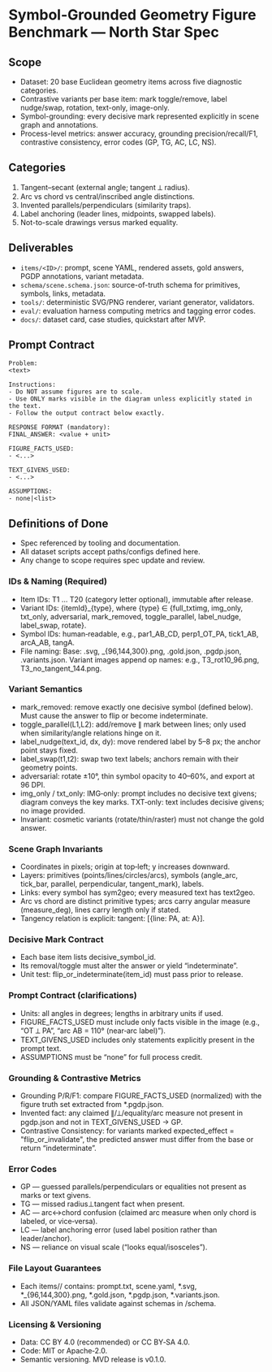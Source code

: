 # Symbol-Grounded Geometry Figure Benchmark — North Star Spec

## Scope
- Dataset: 20 base Euclidean geometry items across five diagnostic categories.
- Contrastive variants per base item: mark toggle/remove, label nudge/swap, rotation, text-only, image-only.
- Symbol-grounding: every decisive mark represented explicitly in scene graph and annotations.
- Process-level metrics: answer accuracy, grounding precision/recall/F1, contrastive consistency, error codes (GP, TG, AC, LC, NS).

## Categories
1. Tangent–secant (external angle; tangent ⟂ radius).
2. Arc vs chord vs central/inscribed angle distinctions.
3. Invented parallels/perpendiculars (similarity traps).
4. Label anchoring (leader lines, midpoints, swapped labels).
5. Not-to-scale drawings versus marked equality.

## Deliverables
- `items/<ID>/`: prompt, scene YAML, rendered assets, gold answers, PGDP annotations, variant metadata.
- `schema/scene.schema.json`: source-of-truth schema for primitives, symbols, links, metadata.
- `tools/`: deterministic SVG/PNG renderer, variant generator, validators.
- `eval/`: evaluation harness computing metrics and tagging error codes.
- `docs/`: dataset card, case studies, quickstart after MVP.

## Prompt Contract
```
Problem:
<text>

Instructions:
- Do NOT assume figures are to scale.
- Use ONLY marks visible in the diagram unless explicitly stated in the text.
- Follow the output contract below exactly.

RESPONSE FORMAT (mandatory):
FINAL_ANSWER: <value + unit>

FIGURE_FACTS_USED:
- <...>

TEXT_GIVENS_USED:
- <...>

ASSUMPTIONS:
- none|<list>
```

## Definitions of Done
- Spec referenced by tooling and documentation.
- All dataset scripts accept paths/configs defined here.
- Any change to scope requires spec update and review.


### IDs & Naming (Required)
- Item IDs: T1 … T20 (category letter optional), immutable after release.
- Variant IDs: {itemId}_{type}, where {type} ∈ {full_txtimg, img_only, txt_only, adversarial, mark_removed, toggle_parallel, label_nudge, label_swap, rotate}.
- Symbol IDs: human‑readable, e.g., par1_AB_CD, perp1_OT_PA, tick1_AB, arcA_AB, tangA.
- File naming:
    Base: <ID>.svg, <ID>_{96,144,300}.png, <ID>.gold.json, <ID>.pgdp.json, <ID>.variants.json.
    Variant images append op names: e.g., T3_rot10_96.png, T3_no_tangent_144.png.


### Variant Semantics
- mark_removed: remove exactly one decisive symbol (defined below). Must cause the answer to flip or become indeterminate.
- toggle_parallel(L1,L2): add/remove ∥ mark between lines; only used when similarity/angle relations hinge on it.
- label_nudge(text_id, dx, dy): move rendered label by 5–8 px; the anchor point stays fixed.
- label_swap(t1,t2): swap two text labels; anchors remain with their geometry points.
- adversarial: rotate ±10°, thin symbol opacity to 40–60%, and export at 96 DPI.
- img_only / txt_only:
    IMG‑only: prompt includes no decisive text givens; diagram conveys the key marks.
    TXT‑only: text includes decisive givens; no image provided.
- Invariant: cosmetic variants (rotate/thin/raster) must not change the gold answer.


### Scene Graph Invariants
- Coordinates in pixels; origin at top‑left; y increases downward.
- Layers: primitives (points/lines/circles/arcs), symbols (angle_arc, tick_bar, parallel, perpendicular, tangent_mark), labels.
- Links: every symbol has sym2geo; every measured text has text2geo.
- Arc vs chord are distinct primitive types; arcs carry angular measure (measure_deg), lines carry length only if stated.
- Tangency relation is explicit: tangent: [{line: PA, at: A}].


### Decisive Mark Contract
- Each base item lists decisive_symbol_id.
- Its removal/toggle must alter the answer or yield “indeterminate”.
- Unit test: flip_or_indeterminate(item_id) must pass prior to release.


### Prompt Contract (clarifications)
- Units: all angles in degrees; lengths in arbitrary units if used.
- FIGURE_FACTS_USED must include only facts visible in the image (e.g., “OT ⟂ PA”, “arc AB = 110° (near‑arc label)”).
- TEXT_GIVENS_USED includes only statements explicitly present in the prompt text.
- ASSUMPTIONS must be “none” for full process credit.


### Grounding & Contrastive Metrics
- Grounding P/R/F1: compare FIGURE_FACTS_USED (normalized) with the figure truth set extracted from *.pgdp.json.
- Invented fact: any claimed ∥/⟂/equality/arc measure not present in pgdp.json and not in TEXT_GIVENS_USED → GP.
- Contrastive Consistency: for variants marked expected_effect = "flip_or_invalidate", the predicted answer must differ from the base or return “indeterminate”.


### Error Codes
- GP — guessed parallels/perpendiculars or equalities not present as marks or text givens.
- TG — missed radius⊥tangent fact when present.
- AC — arc↔chord confusion (claimed arc measure when only chord is labeled, or vice‑versa).
- LC — label anchoring error (used label position rather than leader/anchor).
- NS — reliance on visual scale (“looks equal/isosceles”).


### File Layout Guarantees
- Each items/<ID>/ contains:
    prompt.txt, scene.yaml, *.svg, *_{96,144,300}.png, *.gold.json, *.pgdp.json, *.variants.json.
- All JSON/YAML files validate against schemas in /schema.


### Licensing & Versioning
- Data: CC BY 4.0 (recommended) or CC BY‑SA 4.0.
- Code: MIT or Apache‑2.0.
- Semantic versioning. MVD release is v0.1.0.
